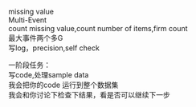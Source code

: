 missing value  
Multi-Event  
count missing value,count number of items,firm count  
最大事件两个多G  
写log，precision,self check  


一阶段任务：  
写code,处理sample data  
我会把你的code 运行到整个数据集  
我会和你讨论下检查下结果，看是否可以继续下一步  





